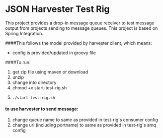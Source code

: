 JSON Harvester Test Rig
================================================================================
This project provides a drop-in message queue receiver to test message output from projects sending to message queues. This project is based on Spring Integration.

####This follows the model provided by harvester client, which means:
* config is provided/updated in groovy file

####To run:
1. get zip file using maven or download
2.  unzip
3.   change into directory
4.    chmod +x start-test-rig.sh
5.     ./start-test-rig.sh

#### to use harvester to send message:
1. change queue name to same as provided in test-rig's consumer config
2.  change url (including portname) to same as provided in test-rig's amq config
